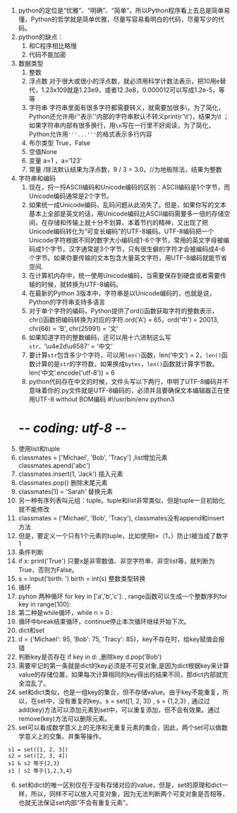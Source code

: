 1. python的定位是“优雅”、“明确”、“简单”，所以Python程序看上去总是简单易懂，Python的哲学就是简单优雅，尽量写容易看明白的代码，尽量写少的代码。
2. python的缺点：
   1. 和C程序相比略慢
   2. 代码不能加密
3. 数据类型
   1. 整数
   2. 浮点数 对于很大或很小的浮点数，就必须用科学计数法表示，把10用e替代，1.23x109就是1.23e9，或者12.3e8，0.000012可以写成1.2e-5，等等
   3. 字符串 字符串里面有很多字符都需要转义，就需要加很多\，为了简化，Python还允许用r''表示''内部的字符串默认不转义print\(r'\t\'\)，结果为\t ；如果字符串内部有很多换行，用`\n`写在一行里不好阅读，为了简化，Python允许用`'''...'''`的格式表示多行内容
   4. 布尔类型 True，False
   5. 空值None
   6. 变量 a=1 ，a=‘123’
   7. 常量 /除法默认结果为浮点数，9 / 3 = 3.0，//为地板除法，结果为整数
4. 字符串和编码
   1. 现在，捋一捋ASCII编码和Unicode编码的区别：ASCII编码是1个字节，而Unicode编码通常是2个字节。
   2. 如果统一成Unicode编码，乱码问题从此消失了。但是，如果你写的文本基本上全部是英文的话，用Unicode编码比ASCII编码需要多一倍的存储空间，在存储和传输上就十分不划算。本着节约的精神，又出现了把Unicode编码转化为“可变长编码”的UTF-8编码。UTF-8编码把一个Unicode字符根据不同的数字大小编码成1-6个字节，常用的英文字母被编码成1个字节，汉字通常是3个字节，只有很生僻的字符才会被编码成4-6个字节。如果你要传输的文本包含大量英文字符，用UTF-8编码就能节省空间.
   3. 在计算机内存中，统一使用Unicode编码，当需要保存到硬盘或者需要传输的时候，就转换为UTF-8编码。
   4. 在最新的Python 3版本中，字符串是以Unicode编码的，也就是说，Python的字符串支持多语言
   5. 对于单个字符的编码，Python提供了ord\(\)函数获取字符的整数表示，chr\(\)函数把编码转换为对应的字符.ord\('A'\) = 65，ord\('中'\) = 20013, chr\(66\) = 'B', chr\(25991\) = '文'
   6. 如果知道字符的整数编码，还可以用十六进制这么写`str，`'\u4e2d\u6587' = '中文'
   7. 要计算`str`包含多少个字符，可以用`len()`函数，len\(‘中文’\) = 2，`len()`函数计算的是`str`的字符数，如果换成`bytes`，`len()`函数就计算字节数。len\(‘中文’.encode\('utf-8'\)\) = 6 
   8. python代码存在中文的时候，文件头写以下两行，申明了UTF-8编码并不意味着你的.py文件就是UTF-8编码的，必须并且要确保文本编辑器正在使用UTF-8 without BOM编码
   #!/usr/bin/env python3
   # -*- coding: utf-8 -*-
5.  使用list和tuple 
   1. classmates = ['Michael', 'Bob', 'Tracy'] ,list增加元素 classmates.apend('abc') 
   2. classmates.insert(1, 'Jack') 插入元素
   3. classmates.pop() 删除末尾元素
   4. classmates[1] = 'Sarah' 替换元素
   5. 另一种有序列表叫元组：tuple。tuple和list非常类似，但是tuple一旦初始化就不能修改
   6. classmates = ('Michael', 'Bob', 'Tracy'), classmates没有append和insert方法
   7. 但是，要定义一个只有1个元素的tuple，比如使用t=（1，）防止t被当成了数字1 
6. 条件判断
 1. if x:
    print('True') 只要x是非零数值、非空字符串、非空list等，就判断为True，否则为False。
 2. s = input('birth: ')
birth = int(s) 整数类型转换
7. 循环
 1. pyhon 两种循环 for key in ['a','b','c']: , range函数可以生成一个整数序列for key in range(100):  
 2. 第二种是while循环，while n > 0 : 
 3. 循环中break结束循环，continue停止本次循环继续开始下次。
7. dict和set
 1. d = {'Michael': 95, 'Bob': 75, 'Tracy': 85}，key不存在时，给key赋值会报错
 2. 判断key是否存在 if key in d: ,删除key   d.pop('Bob')
 3. 需要牢记的第一条就是dict的key必须是不可变对象,是因为dict根据key来计算value的存储位置，如果每次计算相同的key得出的结果不同，那dict内部就完全混乱了。
 4. set和dict类似，也是一组key的集合，但不存储value。由于key不能重复，所以，在set中，没有重复的key。s = set([1, 2, 3]) , s = {1,2,3} , 通过过add(key)方法可以添加元素到set中，可以重复添加，但不会有效果。通过remove(key)方法可以删除元素。
 5. set可以看成数学意义上的无序和无重复元素的集合，因此，两个set可以做数学意义上的交集、并集等操作。
 ```
 s1 = set([1, 2, 3])
 s2 = set([2, 3, 4])
 s1 & s2 等于{2,3}
 s1 | s2 等于{1,2,3,4}
 ```
 6. set和dict的唯一区别仅在于没有存储对应的value，但是，set的原理和dict一样，所以，同样不可以放入可变对象，因为无法判断两个可变对象是否相等，也就无法保证set内部“不会有重复元素”。